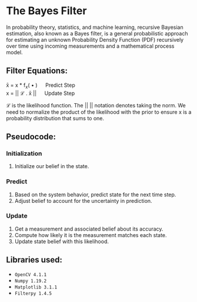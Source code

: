 # The Bayes Filter
In probability theory, statistics, and machine learning, recursive Bayesian estimation, also known as a Bayes filter, is a general probabilistic approach for estimating an unknown Probability Density Function (PDF) recursively over time using incoming measurements and a mathematical process model.

## Filter Equations:
 x&#772; = x * f<sub>x</sub>( &bull; ) &emsp; Predict Step
 <br>
 x = &vert;&vert; &Lscr; &period; x&#772; &vert;&vert; &emsp; Update Step

&Lscr; is the likelihood function. The &vert;&vert; &vert;&vert; notation denotes taking the norm. We need to normalize the product of the likelihood with the prior to ensure x is a probability distribution that sums to one.

## Pseudocode:

### Initialization

1. Initialize our belief in the state.

### Predict

1. Based on the system behavior, predict state for the next time step.
2. Adjust belief to account for the uncertainty in prediction.

### Update

1. Get a measurement and associated belief about its accuracy.
2. Compute how likely it is the measurement matches each state.
3. Update state belief with this likelihood.

## Libraries used:
 - `OpenCV 4.1.1`
 - `Numpy 1.19.2`
 - `Matplotlib 3.1.1`
 - `Filterpy 1.4.5`
